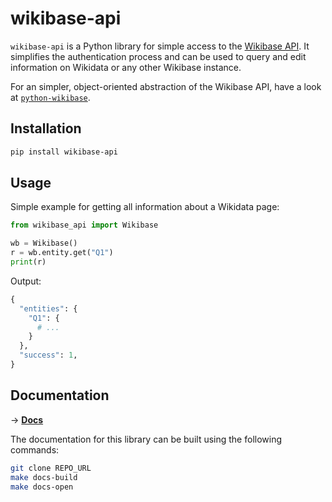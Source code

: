 # wikibase-api

`wikibase-api` is a Python library for simple access to the [Wikibase API](https://www.wikidata.org/w/api.php?action=help). It simplifies the authentication process and can be used to query and edit information on Wikidata or any other Wikibase instance.

For an simpler, object-oriented abstraction of the Wikibase API, have a look at [`python-wikibase`](https://github.com/samuelmeuli/python-wikibase).

## Installation

```sh
pip install wikibase-api
```

## Usage

Simple example for getting all information about a Wikidata page:

```python
from wikibase_api import Wikibase

wb = Wikibase()
r = wb.entity.get("Q1")
print(r)
```

Output:

```python
{
  "entities": {
    "Q1": {
      # ...
    }
  },
  "success": 1,
}
```

## Documentation

→ **[Docs](https://wikibase-api.readthedocs.io)**

The documentation for this library can be built using the following commands:

```sh
git clone REPO_URL
make docs-build
make docs-open
```

